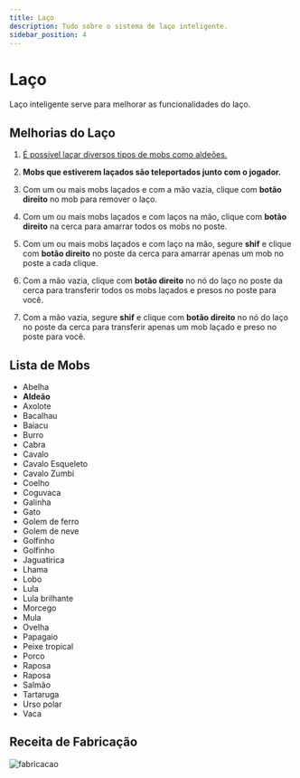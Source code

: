 ```yaml
---
title: Laço
description: Tudo sobre o sistema de laço inteligente.
sidebar_position: 4
---
```


# Laço

Laço inteligente serve para melhorar as funcionalidades do laço.

## Melhorias do Laço

1. [É possível laçar diversos tipos de mobs como aldeões.](laco.md#lista-de-mobs)

2. **Mobs que estiverem laçados são teleportados junto com o jogador.**

3. Com um ou mais mobs laçados e com a mão vazia, clique com **botão direito** no mob para remover o laço.

4. Com um ou mais mobs laçados e com laços na mão, clique com **botão direito** na cerca para amarrar todos os mobs no poste.

5. Com um ou mais mobs laçados e com laço na mão, segure **shif** e clique com **botão direito** no poste da cerca para amarrar apenas um mob no poste a cada clique.

6. Com a mão vazia, clique com **botão direito** no nó do laço no poste da cerca para transferir todos os mobs laçados e presos no poste para você.

7. Com a mão vazia, segure **shif** e clique com **botão direito** no nó do laço no poste da cerca para transferir apenas um mob laçado e preso no poste para você.

## Lista de Mobs

- Abelha
- **Aldeão**
- Axolote
- Bacalhau
- Baiacu
- Burro
- Cabra
- Cavalo
- Cavalo Esqueleto
- Cavalo Zumbi
- Coelho
- Coguvaca
- Galinha
- Gato
- Golem de ferro
- Golem de neve
- Golfinho
- Golfinho
- Jaguatirica
- Lhama
- Lobo
- Lula
- Lula brilhante
- Morcego
- Mula
- Ovelha
- Papagaio
- Peixe tropical
- Porco
- Raposa
- Raposa
- Salmão
- Tartaruga
- Urso polar
- Vaca

## Receita de Fabricação

![fabricacao](https://i.imgur.com/tLFK0CI.png)